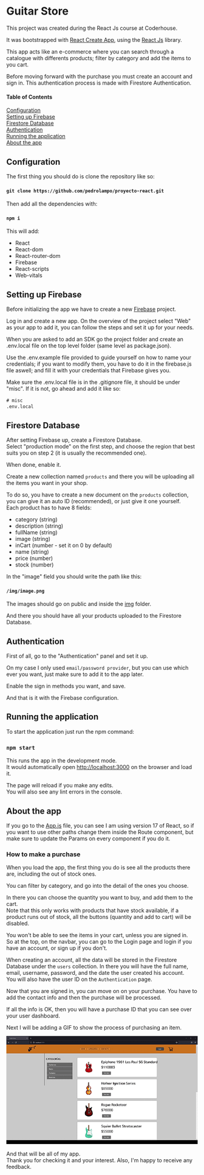 # Guitar Store

This project was created during the React Js course at Coderhouse.

It was bootstrapped with [React Create App](https://github.com/facebook/create-react-app), using the [React Js](https://reactjs.org/) library.

This app acts like an e-commerce where you can search through a catalogue with differents products; filter by category and add the items to you cart.

Before moving forward with the purchase you must create an account and sign in. This authentication process is made with Firestore Authentication.

#### Table of Contents

[Configuration](https://github.com/pedrolampo/proyecto-react#configuration)<br>
[Setting up Firebase](https://github.com/pedrolampo/proyecto-react#setting-up-firebase)<br>
[Firestore Database](https://github.com/pedrolampo/proyecto-react#firestore-database)<br>
[Authentication](https://github.com/pedrolampo/proyecto-react#authentication)<br>
[Running the application](https://github.com/pedrolampo/proyecto-react#running-the-application)<br>
[About the app](https://github.com/pedrolampo/proyecto-react#about-the-app)<br>

## Configuration

The first thing you should do is clone the repository like so:

#### `git clone https://github.com/pedrolampo/proyecto-react.git`

Then add all the dependencies with:

#### `npm i`

This will add:

-   React
-   React-dom
-   React-router-dom
-   Firebase
-   React-scripts
-   Web-vitals

## Setting up Firebase

Before initializing the app we have to create a new [Firebase](https://firebase.google.com/) project.

Log in and create a new app. On the overview of the project select "Web" as your app to add it, you can follow the steps and set it up for your needs.

When you are asked to add an SDK go the project folder and create an .env.local file on the top level folder (same level as package.json).

Use the .env.example file provided to guide yourself on how to name your credentials; if you want to modify them, you have to do it in the firebase.js file aswell; and fill it with your credentials that Firebase gives you.

Make sure the .env.local file is in the .gitignore file, it should be under "misc". If it is not, go ahead and add it like so:

```
# misc
.env.local
```

## Firestore Database

After setting Firebase up, create a Firestore Database.<br>
Select "production mode" on the first step, and choose the region that best suits you on step 2 (it is usually the recommended one).

When done, enable it.

Create a new collection named `products` and there you will be uploading all the items you want in your shop.

To do so, you have to create a new document on the `products` collection, you can give it an auto ID (recommended), or just give it one yourself.<br>
Each product has to have 8 fields:

-   category (string)
-   description (string)
-   fullName (string)
-   image (string)
-   inCart (number - set it on 0 by default)
-   name (string)
-   price (number)
-   stock (number)

In the "image" field you should write the path like this:

#### `/img/image.png`

The images should go on public and inside the [img](https://github.com/pedrolampo/proyecto-react/tree/main/public/img) folder.

And there you should have all your products uploaded to the Firestore Database.

## Authentication

First of all, go to the "Authentication" panel and set it up.

On my case I only used `email/password provider`, but you can use which ever you want, just make sure to add it to the app later.

Enable the sign in methods you want, and save.

And that is it with the Firebase configuration.

## Running the application

To start the application just run the npm command:

### `npm start`

This runs the app in the development mode.<br>
It would automatically open [http://localhost:3000](http://localhost:3000) on the browser and load it.

The page will reload if you make any edits.<br>
You will also see any lint errors in the console.

## About the app

If you go to the [App.js](https://github.com/pedrolampo/proyecto-react/blob/main/src/App.js) file, you can see I am using version 17 of React, so if you want to use other paths change them inside the Route component, but make sure to update the Params on every component if you do it.

### How to make a purchase

When you load the app, the first thing you do is see all the products there are, including the out of stock ones.

You can filter by category, and go into the detail of the ones you choose.

In there you can choose the quantity you want to buy, and add them to the cart.<br>
Note that this only works with products that have stock available, if a product runs out of stock, all the buttons (quantity and add to cart) will be disabled.

You won't be able to see the items in your cart, unless you are signed in.<br>
So at the top, on the navbar, you can go to the Login page and login if you have an account, or sign up if you don't.

When creating an account, all the data will be stored in the Firestore Database under the `users` collection. In there you will have the full name, email, username, password, and the date the user created his account.<br>
You will also have the user ID on the `Authentication` page.

Now that you are signed in, you can move on on your purchase. You have to add the contact info and then the purchase will be processed.

If all the info is OK, then you will have a purchase ID that you can see over your user dashboard.

Next I will be adding a GIF to show the process of purchasing an item.

![](purchase-guide.gif)

And that will be all of my app.<br>
Thank you for checking it and your interest. Also, I'm happy to receive any feedback.

